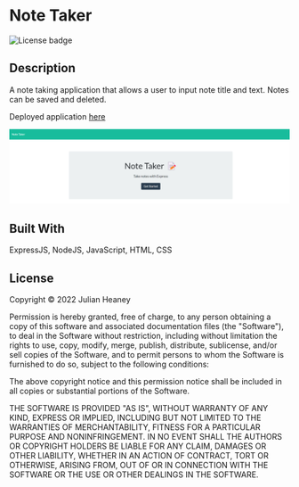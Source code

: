# Note Taker
![License badge](https://img.shields.io/badge/license-MIT-blue)

## Description

A note taking application that allows a user to input note title and text. Notes can be saved and deleted.

Deployed application [here](https://peaceful-brushlands-07734.herokuapp.com//)

![ScreenShot](./public/assets/images/note-taker_screenshot.png)

## Built With

ExpressJS, NodeJS, JavaScript, HTML, CSS

## License

Copyright © 2022 Julian Heaney

Permission is hereby granted, free of charge, to any person obtaining a copy
of this software and associated documentation files (the "Software"), to deal
in the Software without restriction, including without limitation the rights
to use, copy, modify, merge, publish, distribute, sublicense, and/or sell
copies of the Software, and to permit persons to whom the Software is
furnished to do so, subject to the following conditions:

The above copyright notice and this permission notice shall be included in all
copies or substantial portions of the Software.

THE SOFTWARE IS PROVIDED "AS IS", WITHOUT WARRANTY OF ANY KIND, EXPRESS OR
IMPLIED, INCLUDING BUT NOT LIMITED TO THE WARRANTIES OF MERCHANTABILITY,
FITNESS FOR A PARTICULAR PURPOSE AND NONINFRINGEMENT. IN NO EVENT SHALL THE
AUTHORS OR COPYRIGHT HOLDERS BE LIABLE FOR ANY CLAIM, DAMAGES OR OTHER
LIABILITY, WHETHER IN AN ACTION OF CONTRACT, TORT OR OTHERWISE, ARISING FROM,
OUT OF OR IN CONNECTION WITH THE SOFTWARE OR THE USE OR OTHER DEALINGS IN THE
SOFTWARE.